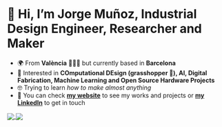 # 👋 Hi, I’m Jorge Muñoz, Industrial Design Engineer, Researcher and Maker
- 🌍 From **València** 🧨💥🔥 but currently based in **Barcelona**
- 🤗 Interested in **COmputational DEsign (grasshopper 🦗), AI, Digital Fabrication, Machine Learning and Open Source Hardware Projects**
- 🤓 Trying to learn *how to make almost anything*
- 🔗 You can check **[my website](https://jmuozan.github.io/jorgemunyozz.github.io/)** to see my works and projects or **[my LinkedIn](https://www.linkedin.com/in/jorgemunozzanon/)** to get in touch

<a href="https://github.com/anuraghazra/github-readme-stats">
  <img align="center" src="https://github-readme-stats.vercel.app/api?username=jmuozan&count_private=true&show_icons=true&include_all_commits=true&hide_border=true&hide_title=true" />
</a>
<a href="https://github.com/anuraghazra/github-readme-stats"><img align="center" src="https://github-readme-stats.vercel.app/api/top-langs/?username=jmuozan&layout=compact&theme=buefy&hide_border=true&hide_title=true" />
</a> 
<!---
\documentclass[11pt,a4paper]{article}

% Packages
\usepackage[margin=2.5cm]{geometry}
\usepackage{enumitem}
\usepackage{hyperref}
\usepackage{titlesec}

% Format section headings
\titleformat{\section}{\normalfont\bfseries}{\thesection}{0em}{}[\titlerule]
\titlespacing{\section}{0pt}{12pt}{6pt}

% Remove page numbers
\pagestyle{empty}

\begin{document}

% Header with contact information
\begin{center}
\textbf{\Large Jorge Muñoz Zanón}\\
\vspace{0.1cm}
Industrial Design Engineer / Researcher / Computational Designer\\
València / Barcelona\\
email: jmuozan@gmail.com\\
\url{https://jmuozan.github.io/jorgemunyozz.github.io/}
\end{center}

% Employment section
\section*{EMPLOYMENT}
\begin{itemize}[leftmargin=*,label={},itemsep=6pt]
    \item Computation Designer, Synergetic Operas (09/24--Present) \textit{· 8 mos}
    \item Professor, Institut TIC de Barcelona (01/25--Present) \textit{· 5 mos} 
    \item Ambassador, Dafne+ (05/24--Present) \textit{· 11 mos}
    \item Social Media Coordinator, YUDesign UPV (11/22--09/23) \textit{· 11 mos}
    \item Member, YUDesign UPV (05/22--09/23) \textit{· 1 yr 5 mos}
    \item Pedro Duque laboratory technician, Universitat Politècnica de València (04/23--07/23) \textit{· 4 mos}
\end{itemize}

% Education section
\section*{EDUCATION}
\begin{itemize}[leftmargin=*,label={},itemsep=6pt]
    \item \textbf{Institute for Advanced Architecture of Catalonia}\\
    Master in Design for Emergent Futures, Design\\
    Oct 2023 - Jun 2025 \textit{· 1 yr 8 mos}
    
    \item \textbf{Universitat Politècnica de València (UPV)}\\
    Bachelor's Degree in Industrial Design Engineering and Product Development, Engineering\\
    Sep 2019 - Sep 2023 \textit{· 4 yrs}
\end{itemize}

% Recognition section
\section*{RECOGNITIONS}
\begin{itemize}[leftmargin=*,label={},itemsep=2pt]
    \item \textbf{Mención de Honor craftinnova} AI.RTISANSHIP: Preservando la Artesanía en la Era Digital\\
    Issued by craftinnova + foacal · Dec 2024
    
    \item \textbf{Bronze Award - UNESCO International Innovation Design Awards (IIDA) \& Science for SDGs}\\
    Innovation Contest 2023\\
    Issued by UNESCO · Dec 2023
    
    \item \textbf{1st Place McDonald's Happy Meal for the Future Challenge}\\
    Issued by McDonald's + DFGN + TMS · Jun 2023
    
    \item \textbf{Second prize in the 2023 TALENT-HOP Scholarship}\\
    Issued by ALE-HOP · May 2023
    
    \item \textbf{Finalist of the 2022 Valencian Community Artisanship Awards in the Nous Talents category}\\
    Issued by Generalitat Valenciana - Conselleria d'Economia Sostenible, Sectors Productius, Comerç i Treball ·\\
    Dec 2022
    
    \item \textbf{Second prize in the 2022 TALENT-HOP Scholarship}\\
    Issued by ALE-HOP · May 2022
\end{itemize}

% Certifications section
\section*{CERTIFICATIONS}
\begin{itemize}[leftmargin=*,label={},itemsep=2pt]
    \item \textbf{Ad. Parametric Texture : Rhino + Gh Masterclass}\\
    Cademy · Issued Nov 2024
    
    \item \textbf{Computational Design Workshop}\\
    Cademy · Issued Sep 2024
    
    \item \textbf{Marketing Innovative Products and Services}\\
    University of Maryland · Issued Apr 2024
    
    \item \textbf{Engineering Design for a Circular Economy}\\
    Delft University of Technology · Issued Mar 2024
    
    \item \textbf{Data Science: Visualization}\\
    Harvard University · Issued Jan 2024
    
    \item \textbf{Keyshot Rendering Masterclass}\\
    Cademy · Issued Dec 2023
    
    \item \textbf{Grasshopper 3D Masterclass}\\
    Cademy · Issued Nov 2023
\end{itemize}

% Languages section
\section*{LANGUAGES}
\begin{itemize}[leftmargin=*,label={},itemsep=2pt]
    \item \textbf{Catalan/Valencian} · (Native)

    \item \textbf{Spanish} · (Native)
    
    \item \textbf{English} · C1
    
    \item \textbf{Italian} · B1/B2 (Courses at Centro G. Leopardi not accredited)
\end{itemize}

% Outreach section
\section*{OUTREACH}
\begin{itemize}[leftmargin=*,label={},itemsep=2pt]
    
    \item \textbf{Participation LLUM 25 BCN Festival Barcelona with installation: Miralls del Dem\`a}\\
    02/2025

    \item \textbf{Co-host 'Collective Intelligence' seminar for the Master in Design for Emergent Futures}\\
    01/2025
    
    \item \textbf{Workshop nuevos m\'etodos de aprendizaje artesano at Craftinnova V Encuentro Internacional de Oficios Art\'isticos e innovaci\'on representing Fab Lab Barcelona}\\
    12/2024

    \item \textbf{DAFNE+ PARTNER SYMPOSIUM talk}\\
    07/2024

    \item \textbf{ELISAVA MASTERS GRAD SHOW EXHIBITION}\\
    06/2024

    \item \textbf{MDEFest Exhibition participation}\\
    06/2024

    \item \textbf{Interview at infoSOS journal on sustainability: Jorge Mu\~noz: `El concepto de muebles que pueden evolucionar y son sostenibles tiene un gran futuro'}\\
    03/2024
    
    \item \textbf{Interview from Universitat Polit\`ecnica de Val\`encia ``Premios UNESCO: La organizaci\'on de las Naciones Unidas premia los proyectos de nueve estudiantes de la UPV para el dise\~no de un futuro sostenible''}\\
    02/2024
    
\end{itemize}

\end{document}
--->

